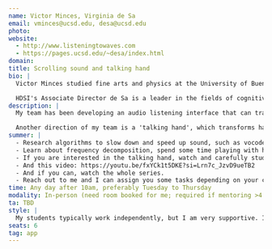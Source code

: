 ```yaml
---
name: Victor Minces, Virginia de Sa
email: vminces@ucsd.edu, desa@ucsd.edu
photo:
website:
  - http://www.listeningtowaves.com
  - https://pages.ucsd.edu/~desa/index.html
domain: 
title: Scrolling sound and talking hand
bio: |
  Victor Minces studied fine arts and physics at the University of Buenos Aires, and obtained his Ph.D. in computational neuroscience at UCSD. He researched how the brain represents sensory stimuli, including light and rhythmic sound, and the cognitive basis of musical rhythm. He created a program making widely used web applications and hands-on activities for people to play, experiment, and learn about sound. Besides his science and technology endeavors, he is a sound artist and performer, leading audiences of hundreds of people to explore and create sound together. Recently, his team has been designing original sonic interfaces for people to create sound and music, listen to audiobooks, and communicate.

  HDSI's Associate Director de Sa is a leader in the fields of cognitive science, neuroscience, computer science, engineering, and data science. Her research utilizes multiple approaches to increase our understanding of how humans and machines learn to perceive the world around them. She earned her Ph.D. and master’s in Computer Science from the University of Rochester, and a bachelor’s degree in Mathematics and Engineering from Canada’s Queen’s University.
description: |
  My team has been developing an audio listening interface that can transform the way people consume podcasts, audiobooks, and videos. People are increasingly acquiring, creating, and sharing knowledge through audio and video, rather than reading. A problem with audio information, as opposed to reading, is that it is very difficult to 'scroll'. For example, if you space out while listening to a podcast, it can be cumbersome to find the last moment you were paying attention. It can also be difficult to skim through audio, dynamically changing the playback speed, forwards and back, to find the information you need. We are looking to solve this problem by creating a more organic listening interface. The task is creative, the possibilities endless, and there is a lot to learn.

  Another direction of my team is a 'talking hand', which transforms hand movements into speech. It can also sing! https://talkinghandminces.netlify.app/
summer: |
  - Research algorithms to slow down and speed up sound, such as vocoders and granular synthesis. Reproduce one if possible.
  - Learn about frequency decomposition, spend some time playing with https://spectrogram.sciencemusic.org/
  - If you are interested in the talking hand, watch and carefully study this video: https://youtu.be/aFnWSBKImQU?si=hwO5GX55HA3oV6KD
  - And this video: https://youtu.be/fxYCk1t5DKE?si=Lrn7c_JzvD9ueTB2
  - And if you can, watch the whole series.
  - Reach out to me and I can assign you some tasks depending on your current knowledge and interest.
time: Any day after 10am, preferably Tuesday to Thursday
modality: In-person (need room booked for me; required if mentoring >4 students in-person)
ta: TBD
style: |
  My students typically work independently, but I am very supportive. I meet with them once a week, but I am open (and happy) to follow up more often. I have experienced undergrads working with me, who can help guide new students. Dr. De Sa, and perhaps her students, will also be involved in mentoring, specifically as it refers to machine learning.
seats: 6
tag: app
---
```

